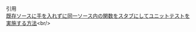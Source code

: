 引用<br/>
[既存ソースに手を入れずに同一ソース内の関数をスタブにしてユニットテストを実施する方法](https://teratail.com/questions/37783 "https://teratail.com/questions/37783")<br/>
